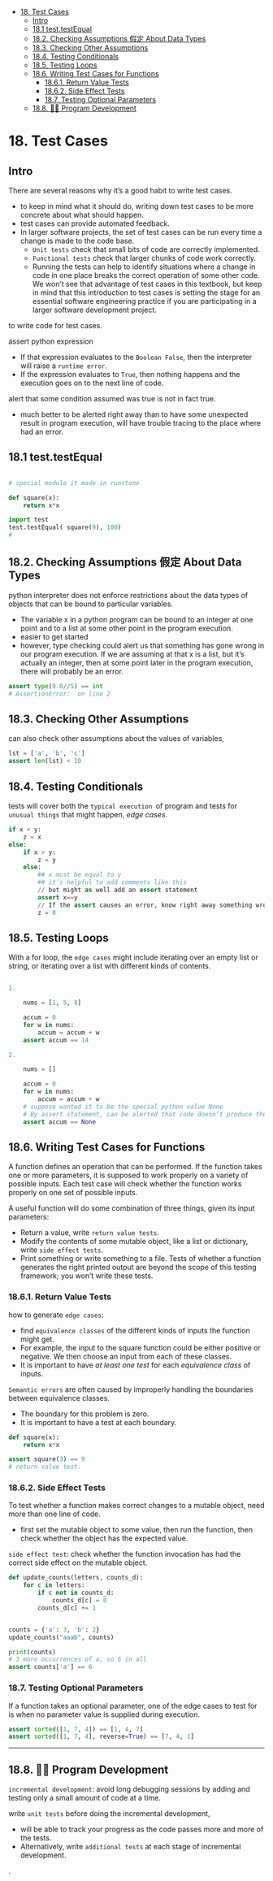 
- [18. Test Cases](#18-test-cases)
  - [Intro](#intro)
  - [18.1 test.testEqual](#181-testtestequal)
  - [18.2. Checking Assumptions 假定 About Data Types](#182-checking-assumptions-假定-about-data-types)
  - [18.3. Checking Other Assumptions](#183-checking-other-assumptions)
  - [18.4. Testing Conditionals](#184-testing-conditionals)
  - [18.5. Testing Loops](#185-testing-loops)
  - [18.6. Writing Test Cases for Functions](#186-writing-test-cases-for-functions)
    - [18.6.1. Return Value Tests](#1861-return-value-tests)
    - [18.6.2. Side Effect Tests](#1862-side-effect-tests)
    - [18.7. Testing Optional Parameters](#187-testing-optional-parameters)
  - [18.8. 👩‍💻 Program Development](#188--program-development)



# 18. Test Cases

## Intro

There are several reasons why it’s a good habit to write test cases.

- to keep in mind what it should do, writing down test cases to be more concrete about what should happen.
- test cases can provide automated feedback.
- In larger software projects, the set of test cases can be run every time a change is made to the code base.
  - `Unit tests` check that small bits of code are correctly implemented.
  - `Functional tests` check that larger chunks of code work correctly.
  - Running the tests can help to identify situations where a change in code in one place breaks the correct operation of some other code. We won’t see that advantage of test cases in this textbook, but keep in mind that this introduction to test cases is setting the stage for an essential software engineering practice if you are participating in a larger software development project.


to write code for test cases.

assert python expression
- If that expression evaluates to the `Boolean False`, then the interpreter will raise a `runtime error`.
- If the expression evaluates to `True`, then nothing happens and the execution goes on to the next line of code.

alert that some condition assumed was true is not in fact true.
- much better to be alerted right away than to have some unexpected result  in program execution, will have trouble tracing to the place where had an error.


## 18.1 test.testEqual

```py

# special module it made in runstone

def square(x):
    return x*x

import test
test.testEqual( square(9), 100)
#
```


## 18.2. Checking Assumptions 假定 About Data Types

python interpreter does not enforce restrictions about the data types of objects that can be bound to particular variables.
- The variable x in a python program can be bound to an integer at one point and to a list at some other point in the program execution.
- easier to get started
- however, type checking could alert us that something has gone wrong in our program execution. If we are assuming at that x is a list, but it’s actually an integer, then at some point later in the program execution, there will probably be an error.


```py
assert type(9.0//5) == int
# AssertionError:  on line 2
```

## 18.3. Checking Other Assumptions

can also check other assumptions about the values of variables,

```py
lst = ['a', 'b', 'c']
assert len(lst) < 10

```

## 18.4. Testing Conditionals

tests will cover both the `typical execution `of program and tests for `unusual things` that might happen, *edge cases*.

```py
if x < y:
    z = x
else:
    if x > y:
        z = y
    else:
        ## x must be equal to y
        ## it’s helpful to add comments like this
        // but might as well add an assert statement
        assert x==y
        // If the assert causes an error, know right away something wrong
        z = 0
```


## 18.5. Testing Loops

With a for loop, the `edge cases` might include iterating over an empty list or string, or iterating over a list with different kinds of contents.

```py

1.

    nums = [1, 5, 8]

    accum = 0
    for w in nums:
        accum = accum + w
    assert accum == 14

2.

    nums = []

    accum = 0
    for w in nums:
        accum = accum + w
    # suppose wanted it to be the special python value None
    # By assert statement, can be alerted that code doesn’t produce the answer wanted.
    assert accum == None
```


## 18.6. Writing Test Cases for Functions

A function defines an operation that can be performed. If the function takes one or more parameters, it is supposed to work properly on a variety of possible inputs. Each test case will check whether the function works properly on one set of possible inputs.

A useful function will do some combination of three things, given its input parameters:
- Return a value, write `return value tests`.
- Modify the contents of some mutable object, like a list or dictionary, write `side effect tests`.
- Print something or write something to a file. Tests of whether a function generates the right printed output are beyond the scope of this testing framework; you won’t write these tests.


### 18.6.1. Return Value Tests

how to generate `edge cases`:
- find `equivalence classes` of the different kinds of inputs the function might get.
- For example, the input to the square function could be either positive or negative. We then choose an input from each of these classes.
- It is important to have *at least one test* for each *equivalence class* of inputs.

`Semantic errors` are often caused by improperly handling the boundaries between equivalence classes.
- The boundary for this problem is zero.
- It is important to have a test at each boundary.

```py
def square(x):
    return x*x

assert square(3) == 9
# return value test.

```

### 18.6.2. Side Effect Tests

To test whether a function makes correct changes to a mutable object, need more than one line of code.
- first set the mutable object to some value, then run the function, then check whether the object has the expected value.

`side effect test`: check whether the function invocation has had the correct side effect on the mutable object.


```py
def update_counts(letters, counts_d):
    for c in letters:
        if c not in counts_d:
            counts_d[c] = 0
        counts_d[c] += 1


counts = {'a': 3, 'b': 2}
update_counts("aaab", counts)

print(counts)
# 3 more occurrences of a, so 6 in all
assert counts['a'] == 6
```



### 18.7. Testing Optional Parameters

If a function takes an optional parameter, one of the edge cases to test for is when no parameter value is supplied during execution.

```py
assert sorted([1, 7, 4]) == [1, 4, 7]
assert sorted([1, 7, 4], reverse=True) == [7, 4, 1]
```

---

## 18.8. 👩‍💻 Program Development

`incremental development`: avoid long debugging sessions by adding and testing only a small amount of code at a time.


write `unit tests` before doing the incremental development,
- will be able to track your progress as the code passes more and more of the tests.
- Alternatively, write `additional tests` at each stage of incremental development.












.
